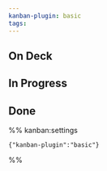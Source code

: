 ```yaml
---
kanban-plugin: basic
tags:
---
```


## On Deck



## In Progress



## Done





%% kanban:settings
```
{"kanban-plugin":"basic"}
```
%%